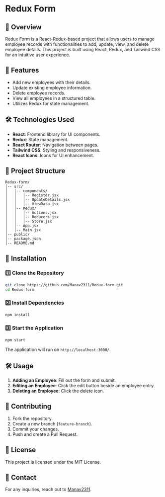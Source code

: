 # Redux Form

## 📌 Overview
Redux Form is a React-Redux-based project that allows users to manage employee records with functionalities to add, update, view, and delete employee details. This project is built using React, Redux, and Tailwind CSS for an intuitive user experience.

## 🚀 Features
- Add new employees with their details.
- Update existing employee information.
- Delete employee records.
- View all employees in a structured table.
- Utilizes Redux for state management.

## 🛠️ Technologies Used
- **React**: Frontend library for UI components.
- **Redux**: State management.
- **React Router**: Navigation between pages.
- **Tailwind CSS**: Styling and responsiveness.
- **React Icons**: Icons for UI enhancement.

## 📂 Project Structure
```
Redux-form/
│-- src/
│   │-- components/
│   │   │-- Register.jsx
│   │   │-- UpdateDetails.jsx
│   │   │-- ViewData.jsx
│   │-- Redux/
│   │   │-- Actions.jsx
│   │   │-- Reducers.jsx
│   │   │-- Store.jsx
│   │-- App.jsx
│   │-- Main.jsx
│-- public/
│-- package.json
│-- README.md
```

## 🔧 Installation
### 1️⃣ Clone the Repository
```sh
git clone https://github.com/Manav2311/Redux-form.git
cd Redux-form
```

### 2️⃣ Install Dependencies
```sh
npm install
```

### 3️⃣ Start the Application
```sh
npm start
```
The application will run on `http://localhost:3000/`.


## 🛠 Usage
1. **Adding an Employee**: Fill out the form and submit.
2. **Editing an Employee**: Click the edit button beside an employee entry.
3. **Deleting an Employee**: Click the delete icon.

## 🤝 Contributing
1. Fork the repository.
2. Create a new branch (`feature-branch`).
3. Commit your changes.
4. Push and create a Pull Request.

## 📝 License
This project is licensed under the MIT License.

## 📩 Contact
For any inquiries, reach out to [Manav2311](https://github.com/Manav2311).


